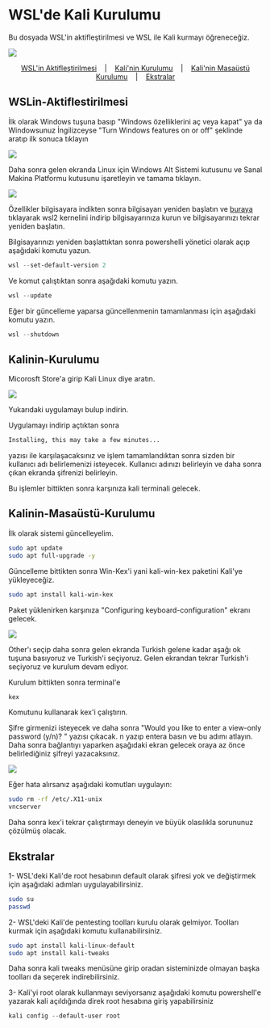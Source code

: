# WSL'de Kali Kurulumu
Bu dosyada WSL'in aktifleştirilmesi ve WSL ile Kali kurmayı öğreneceğiz.

<p align="left" style="vertical-align: top;">
  <img src="https://img.shields.io/badge/Windows-%3E=_10-royalblue.svg">
</p>

<p align="center">
  <a href="#WSLin-Aktiflestirilmesi">WSL'in Aktifleştirilmesi</a>
  &nbsp;&nbsp;&nbsp;|&nbsp;&nbsp;&nbsp;
  <a href="#Kalinin-Kurulumu">Kali'nin Kurulumu</a>
  &nbsp;&nbsp;&nbsp;|&nbsp;&nbsp;&nbsp;
  <a href="#Kalinin-Masaüstü-Kurulumu">Kali'nin Masaüstü Kurulumu</a>
  &nbsp;&nbsp;&nbsp;|&nbsp;&nbsp;&nbsp;
  <a href="#Ekstralar">Ekstralar</a>
</p>



## WSLin-Aktiflestirilmesi

İlk olarak Windows tuşuna basıp "Windows özelliklerini aç veya kapat" ya da Windowsunuz İngilizceyse "Turn Windows features on or off" şeklinde aratıp ilk sonuca tıklayın

![](images/wsl0.png)

Daha sonra gelen ekranda Linux için Windows Alt Sistemi kutusunu ve Sanal Makina Platformu kutusunu işaretleyin ve tamama tıklayın.


![](images/wsl1.png)

Özellikler bilgisayara indikten sonra bilgisayarı yeniden başlatın ve <a href=https://wslstorestorage.blob.core.windows.net/wslblob/wsl_update_x64.msi>buraya</a> tıklayarak wsl2 kernelini indirip bilgisayarınıza kurun ve bilgisayarınızı tekrar yeniden başlatın.

Bilgisayarınızı yeniden başlattıktan sonra powershelli yönetici olarak açıp aşağıdaki komutu yazun.
```powershell
wsl --set-default-version 2
```
Ve komut çalıştıktan sonra aşağıdaki komutu yazın.
```powershell
wsl --update
```
Eğer bir güncelleme yaparsa güncellenmenin tamamlanması için aşağıdaki komutu yazın.
```powershell
wsl --shutdown
```

## Kalinin-Kurulumu

Micorosft Store'a girip Kali Linux diye aratın.

![](images/wsl2.png)

Yukarıdaki uygulamayı bulup indirin.

Uygulamayı indirip açtıktan sonra

```bash
Installing, this may take a few minutes...
```

yazısı ile karşılaşacaksınız ve işlem tamamlandıktan sonra sizden bir kullanıcı adı belirlemenizi isteyecek.
Kullanıcı adınızı belirleyin ve daha sonra çıkan ekranda şifrenizi belirleyin.

Bu işlemler bittikten sonra karşınıza kali terminali gelecek.

## Kalinin-Masaüstü-Kurulumu

İlk olarak sistemi güncelleyelim.
```bash
sudo apt update
sudo apt full-upgrade -y
```

Güncelleme bittikten sonra Win-Kex'i yani kali-win-kex paketini Kali'ye yükleyeceğiz.
```bash
sudo apt install kali-win-kex
```
Paket yüklenirken karşınıza "Configuring keyboard-configuration" ekranı gelecek.

![](images/wsl3.png)

Other'ı seçip daha sonra gelen ekranda Turkish gelene kadar aşağı ok tuşuna basıyoruz ve Turkish'i seçiyoruz.
Gelen ekrandan tekrar Turkish'i seçiyoruz ve kurulum devam ediyor.

Kurulum bittikten sonra terminal'e
```bash
kex
```
Komutunu kullanarak kex'i çalıştırın.

Şifre girmenizi isteyecek ve daha sonra "Would you like to enter a view-only password (y/n)? " yazısı çıkacak. n yazıp entera basın ve bu adımı atlayın. Daha sonra bağlantıyı yaparken aşağıdaki ekran gelecek oraya az önce belirlediğiniz şifreyi yazacaksınız.

![](images/wsl4.png)

Eğer hata alırsanız aşağıdaki komutları uygulayın:
```bash
sudo rm -rf /etc/.X11-unix
vncserver
```

Daha sonra kex'i tekrar çalıştırmayı deneyin ve büyük olasılıkla sorununuz çözülmüş olacak.


## Ekstralar

1- WSL'deki Kali'de root hesabının default olarak şifresi yok ve değiştirmek için aşağıdaki adımları uygulayabilirsiniz.
```bash
sudo su
passwd
```

2- WSL'deki Kali'de pentesting toolları kurulu olarak gelmiyor. Toolları kurmak için aşağıdaki komutu kullanabilirsiniz.
```bash
sudo apt install kali-linux-default
sudo apt install kali-tweaks
```
Daha sonra kali tweaks menüsüne girip oradan sisteminizde olmayan başka toolları da seçerek indirebilirsiniz.

3- Kali'yi root olarak kullanmayı seviyorsanız aşağıdaki komutu powershell'e yazarak kali açıldığında direk root hesabına giriş yapabilirsiniz
```powershell
kali config --default-user root
```

